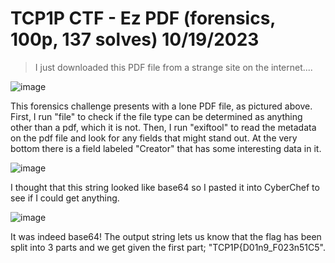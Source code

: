 # TCP1P CTF - Ez PDF (forensics, 100p, 137 solves) 10/19/2023

> I just downloaded this PDF file from a strange site on the internet....

![image](https://github.com/heathbar019/Writeups/assets/114100890/8bcd2697-b2fa-4192-b3d1-ff6afb77a031)

This forensics challenge presents with a lone PDF file, as pictured above. First, I run "file" to check if the file type can be determined as anything other than a pdf, which it is not. Then, I run "exiftool" to read the metadata on the pdf file and look for any fields that might stand out. At the very bottom there is a field labeled "Creator" that has some interesting data in it.

![image](https://github.com/heathbar019/Writeups/assets/114100890/b3933c04-3dd3-438a-b326-374311176df1)

I thought that this string looked like base64 so I pasted it into CyberChef to see if I could get anything.

![image](https://github.com/heathbar019/Writeups/assets/114100890/300ff315-04c8-456a-bb0e-2c3d45394a93)

It was indeed base64! The output string lets us know that the flag has been split into 3 parts and we get given the first part; "TCP1P{D01n9_F023n51C5".
